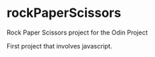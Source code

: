 # rockPaperScissors
Rock Paper Scissors project for the Odin Project

First project that involves javascript.
